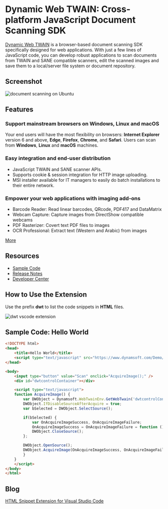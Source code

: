 # Dynamic Web TWAIN: Cross-platform JavaScript Document Scanning SDK
[Dynamic Web TWAIN][1] is a browser-based document scanning SDK specifically designed for web applications. With just a few lines of JavaScript code, you can develop robust applications to scan documents from TWAIN and SANE compatible scanners, edit the scanned images and save them to a local/server file system or document repository.

## Screenshot

![document scanning on Ubuntu](http://www.codepool.biz/wp-content/uploads/2016/11/dwt-document-scanning-linux.PNG)

## Features
### Support mainstream browsers on **Windows**, **Linux** and **macOS**
Your end users will have the most flexibility on browsers: **Internet Explorer** version 6 and above, **Edge**, **Firefox**, **Chrome**, and **Safari**. Users can scan from **Windows**, **Linux** and **macOS** machines.

### Easy integration and end-user distribution
* JavaScript TWAIN and SANE scanner APIs.
* Supports cookie & session integration for HTTP image uploading.
* MSI installer available for IT managers to easily do batch installations to their entire network.

### Empower your web applications with imaging **add-ons**
* Barcode Reader: Read linear barcodes, QRcode, PDF417 and DataMatrix
* Webcam Capture: Capture images from DirectShow compatible webcams
* PDF Rasterizer: Covert text PDF files to images
* OCR Professional: Extract text (Western and Arabic) from images

[More][2]

## Resources
* [Sample Code][3]
* [Release Notes][4]
* [Developer Center][5]

## How to Use the Extension
Use the prefix **dwt** to list the code snippets in **HTML** files.

![dwt vscode extension](http://www.codepool.biz/wp-content/uploads/2016/12/dwt-vscode-extension.PNG)

## Sample Code: Hello World

```HTML
<!DOCTYPE html>
<head>
    <title>Hello World</title>
    <script type="text/javascript" src="https://www.dynamsoft.com/Demo/DWT/Resources/dynamsoft.webtwain.min.js"> </script>
</head>

<body>
    <input type="button" value="Scan" onclick="AcquireImage();" />
    <div id="dwtcontrolContainer"></div>

    <script type="text/javascript">
    function AcquireImage() {
        var DWObject = Dynamsoft.WebTwainEnv.GetWebTwain('dwtcontrolContainer');
        DWObject.IfDisableSourceAfterAcquire = true;
        var bSelected = DWObject.SelectSource(); 

        if(bSelected) {
            var OnAcquireImageSuccess, OnAcquireImageFailure;
            OnAcquireImageSuccess = OnAcquireImageFailure = function () {
            DWObject.CloseSource();
        };

        DWObject.OpenSource();
        DWObject.AcquireImage(OnAcquireImageSuccess, OnAcquireImageFailure);  
        }
    }
    </script>
</body>
</html>
```

## Blog
[HTML Snippet Extension for Visual Studio Code][6]

[1]:http://www.dynamsoft.com/Products/WebTWAIN_Overview.aspx
[2]:http://www.dynamsoft.com/Products/WebTWAIN_Features.aspx
[3]:http://www.dynamsoft.com/Downloads/WebTWAIN-Sample-Download.aspx
[4]:http://www.dynamsoft.com/Products/WebTWAIN_News.aspx
[5]:http://developer.dynamsoft.com/dwt/
[6]:http://www.codepool.biz/snippet-extension-visual-studio-code.html
